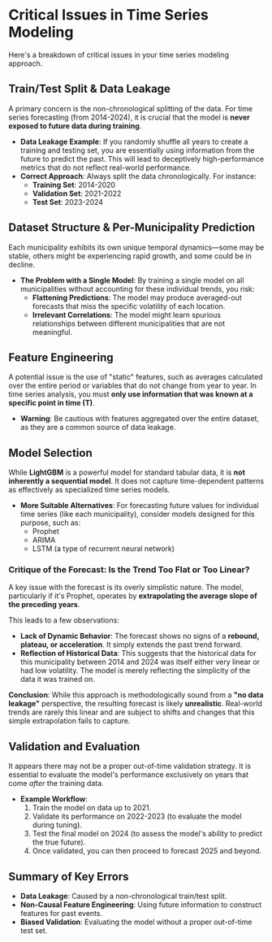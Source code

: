 # Critical Issues in Time Series Modeling

Here's a breakdown of critical issues in your time series modeling approach.

## Train/Test Split & Data Leakage

A primary concern is the non-chronological splitting of the data. For time series forecasting (from 2014-2024), it is crucial that the model is **never exposed to future data during training**.

-   **Data Leakage Example**: If you randomly shuffle all years to create a training and testing set, you are essentially using information from the future to predict the past. This will lead to deceptively high-performance metrics that do not reflect real-world performance.
-   **Correct Approach**: Always split the data chronologically. For instance:
    -   **Training Set**: 2014-2020
    -   **Validation Set**: 2021-2022
    -   **Test Set**: 2023-2024

## Dataset Structure & Per-Municipality Prediction

Each municipality exhibits its own unique temporal dynamics—some may be stable, others might be experiencing rapid growth, and some could be in decline.

-   **The Problem with a Single Model**: By training a single model on all municipalities without accounting for these individual trends, you risk:
    -   **Flattening Predictions**: The model may produce averaged-out forecasts that miss the specific volatility of each location.
    -   **Irrelevant Correlations**: The model might learn spurious relationships between different municipalities that are not meaningful.

## Feature Engineering

A potential issue is the use of "static" features, such as averages calculated over the entire period or variables that do not change from year to year. In time series analysis, you must **only use information that was known at a specific point in time (T)**.

-   **Warning**: Be cautious with features aggregated over the entire dataset, as they are a common source of data leakage.


## Model Selection

While **LightGBM** is a powerful model for standard tabular data, it is **not inherently a sequential model**. It does not capture time-dependent patterns as effectively as specialized time series models.

-   **More Suitable Alternatives**: For forecasting future values for individual time series (like each municipality), consider models designed for this purpose, such as:
    -   Prophet
    -   ARIMA
    -   LSTM (a type of recurrent neural network)

### Critique of the Forecast: Is the Trend Too Flat or Too Linear?

A key issue with the forecast is its overly simplistic nature. The model, particularly if it's Prophet, operates by **extrapolating the average slope of the preceding years**.

This leads to a few observations:

* **Lack of Dynamic Behavior**: The forecast shows no signs of a **rebound, plateau, or acceleration**. It simply extends the past trend forward.
* **Reflection of Historical Data**: This suggests that the historical data for this municipality between 2014 and 2024 was itself either very linear or had low volatility. The model is merely reflecting the simplicity of the data it was trained on.

**Conclusion**: While this approach is methodologically sound from a **"no data leakage"** perspective, the resulting forecast is likely **unrealistic**. Real-world trends are rarely this linear and are subject to shifts and changes that this simple extrapolation fails to capture.

## Validation and Evaluation

It appears there may not be a proper out-of-time validation strategy. It is essential to evaluate the model's performance exclusively on years that come *after* the training data.

-   **Example Workflow**:
    1.  Train the model on data up to 2021.
    2.  Validate its performance on 2022-2023 (to evaluate the model during tuning).
    3.  Test the final model on 2024 (to assess the model's ability to predict the true future).
    4.  Once validated, you can then proceed to forecast 2025 and beyond.

## Summary of Key Errors

-   **Data Leakage**: Caused by a non-chronological train/test split.
-   **Non-Causal Feature Engineering**: Using future information to construct features for past events.
-   **Biased Validation**: Evaluating the model without a proper out-of-time test set.

